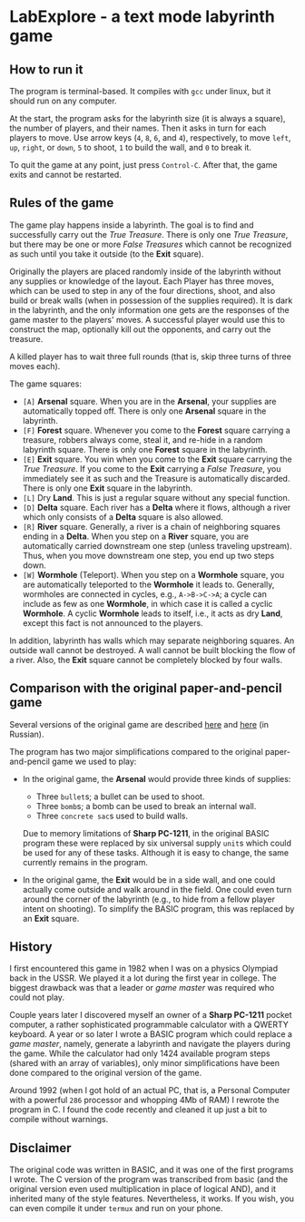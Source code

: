 
# LabExplore - a text mode labyrinth game 

## How to run it

The program is terminal-based.  It compiles with `gcc` under linux,
but it should run on any computer.

At the start, the program asks for the labyrinth size (it is always a
square), the number of players, and their names.  Then it asks in turn
for each players to move.  Use arrow keys (`4`, `8`, `6`, and `4`),
respectively, to move `left`, `up`, `right`, or `down`, `5` to shoot,
`1` to build the wall, and `0` to break it.

To quit the game at any point, just press `Control-C`.  After that,
the game exits and cannot be restarted.

## Rules of the game 

The game play happens inside a labyrinth.  The goal is to find and
successfully carry out the *True Treasure*.  There is only one *True
Treasure*, but there may be one or more *False Treasures* which cannot
be recognized as such until you take it outside (to the **Exit**
square).

Originally the players are placed randomly inside of the labyrinth
without any supplies or knowledge of the layout.  Each Player has
three moves, which can be used to step in any of the four directions,
shoot, and also build or break walls (when in possession of the
supplies required).  It is dark in the labyrinth, and the only
information one gets are the responses of the game master to the
players' moves.  A successful player would use this to construct the
map, optionally kill out the opponents, and carry out the treasure.

A killed player has to wait three full rounds (that is, skip three
turns of three moves each).

The game squares: 

 - `[A]` **Arsenal** square.  When you are in the **Arsenal**, your
   supplies are automatically topped off.  There is only one
   **Arsenal** square in the labyrinth.
 - `[F]` **Forest** square.  Whenever you come to the **Forest**
   square carrying a treasure, robbers always come, steal it, and
   re-hide in a random labyrinth square.  There is only one **Forest**
   square in the labyrinth.
 - `[E]` **Exit** square.  You win when you come to the **Exit**
   square carrying the *True Treasure*.  If you come to the **Exit**
   carrying a *False Treasure*, you immediately see it as such and the
   Treasure is automatically discarded.  There is only one **Exit**
   square in the labyrinth.
 - `[L]` Dry **Land**.  This is just a regular square without any
   special function.
 - `[D]` **Delta** square.  Each river has a **Delta** where it flows,
   although a river which only consists of a **Delta** square is also
   allowed.
 - `[R]` **River** square.  Generally, a river is a chain of
   neighboring squares ending in a **Delta**.  When you step on a
   **River** square, you are automatically carried downstream one step
   (unless traveling upstream).  Thus, when you move downstream one
   step, you end up two steps down.
 - `[W]` **Wormhole** (Teleport).  When you step on a **Wormhole**
   square, you are automatically teleported to the **Wormhole** it
   leads to.  Generally, wormholes are connected in cycles, e.g.,
   `A->B->C->A`; a cycle can include as few as one **Wormhole**, in
   which case it is called a cyclic **Wormhole**.  A cyclic
   **Wormhole** leads to itself, i.e., it acts as dry **Land**, except
   this fact is not announced to the players.
 
In addition, labyrinth has walls which may separate neighboring
squares.  An outside wall cannot be destroyed.  A wall cannot be built
blocking the flow of a river.  Also, the **Exit** square cannot be
completely blocked by four walls.

## Comparison with the original paper-and-pencil game 

Several versions of the original game are described
[here](https://en.wikipedia.org/wiki/Labyrinth_(paper-and-pencil_game))
and [here](https://cyclowiki.org/wiki/Лабиринт_(игра_на_бумаге)) (in
Russian).

The program has two major simplifications compared to the original
paper-and-pencil game we used to play:

* In the original game, the **Arsenal** would provide three kinds of
   supplies: 
   
    - Three `bullet`s; a bullet can be used to shoot.
    - Three `bomb`s; a bomb can be used to break an internal wall.
    - Three `concrete sac`s used to build walls.
	
  Due to memory limitations of **Sharp PC-1211**, in the original
  BASIC program these were replaced by six universal supply `unit`s
  which could be used for any of these tasks.  Although it is easy to
  change, the same currently remains in the program.
   
* In the original game, the **Exit** would be in a side wall, and one
  could actually come outside and walk around in the field.  One could
  even turn around the corner of the labyrinth (e.g., to hide from a
  fellow player intent on shooting).  To simplify the BASIC program,
  this was replaced by an **Exit** square.

## History

I first encountered this game in 1982 when I was on a physics Olympiad
back in the USSR.  We played it a lot during the first year in
college.  The biggest drawback was that a leader or *game master* was
required who could not play.

Couple years later I discovered myself an owner of a **Sharp PC-1211**
pocket computer, a rather sophisticated programmable calculator with a
QWERTY keyboard.  A year or so later I wrote a BASIC program which
could replace a *game master*, namely, generate a labyrinth and
navigate the players during the game.  While the calculator had only
1424 available program steps (shared with an array of variables), only
minor simplifications have been done compared to the original version
of the game.

Around 1992 (when I got hold of an actual PC, that is, a Personal
Computer with a powerful `286` processor and whopping 4Mb of RAM) I
rewrote the program in C.  I found the code recently and cleaned it up
just a bit to compile without warnings.

## Disclaimer 

The original code was written in BASIC, and it was one of the first
programs I wrote.  The C version of the program was transcribed from
basic (and the original version even used multiplication in place of
logical AND), and it inherited many of the style features.
Nevertheless, it works.  If you wish, you can even compile it under
`termux` and run on your phone.
